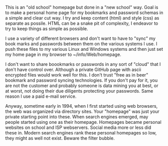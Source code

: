This is an "old school" homepage but done in a 
"new school" way.  Goal is to make a personal home
page for my bookmarks and password schemas in a
simple and clear cut way.  I try and keep content
(html) and style (css) as separate as possile.
HTML can be a snake pit of complexity, I endeavor
to try to keep things as simple as possible.

I use a variety of different browsers and don't 
want to have to "sync" my book marks and passwords
between them on the various systems I use.  I push
these files to my various Linux and Windows systems
and then just set my home page in my browser
to ~/info/Web/homepage.

I don't want to share boookmarks or passwords in any
sort of "cloud" that I don't have control over.
Although a private GitHub page with ascii encrypted
files would work well for this.  I don't trust
"free as in beer" bookmark and password syncing
technologies.  If you don't pay for it, you are
not the customer and probably someone is data mining
you at best, or at worst, not doing their due diligents
protecting your passwords.  Same reason I use a
paid e-mail service.

Anyway, sometime early in 1994, when I first
started using web browsers, the web was organized
via directory sites.  Your "homepage" was just
your private starting point into these.  When search
engines emerged, may people started using one as
their homepage.  Homepages became personal
websites on school and ISP webservers.  Social
media more or less did these in.  Modern search engines
rank these personal homepages so low, they might as
well not exist.  Beware the filter bubble.
